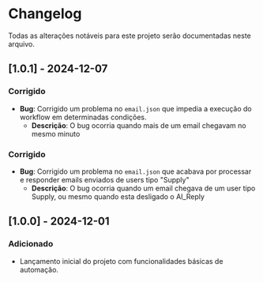 # Changelog

Todas as alterações notáveis para este projeto serão documentadas neste arquivo.

## [1.0.1] - 2024-12-07
### Corrigido
- **Bug**: Corrigido um problema no `email.json` que impedia a execução do workflow em determinadas condições.
  - **Descrição**: O bug ocorria quando mais de um email chegavam no mesmo minuto
### Corrigido
- **Bug**: Corrigido um problema no `email.json` que acabava por processar e responder emails enviados de users tipo "Supply"
  - **Descrição**: O bug ocorria quando um email chegava de um user tipo Supply, ou mesmo quando esta desligado o AI_Reply

## [1.0.0] - 2024-12-01
### Adicionado
- Lançamento inicial do projeto com funcionalidades básicas de automação.
